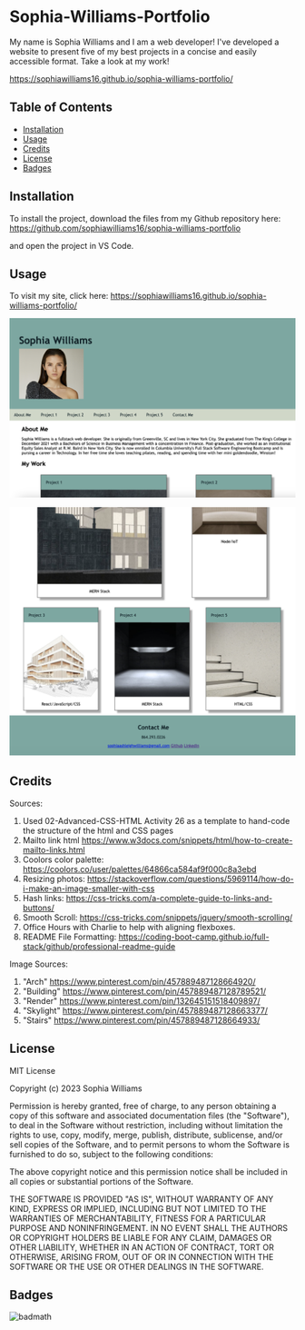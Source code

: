 # Sophia-Williams-Portfolio
My name is Sophia Williams and I am a web developer! I've developed a website to present five of my best projects in a concise and easily accessible format. Take a look at my work! 

https://sophiawilliams16.github.io/sophia-williams-portfolio/


## Table of Contents

- [Installation](#installation)
- [Usage](#usage)
- [Credits](#credits)
- [License](#license)
- [Badges](#badges)

## Installation

To install the project, download the files from my Github repository here: https://github.com/sophiawilliams16/sophia-williams-portfolio

and open the project in VS Code. 

## Usage

To visit my site, click here: https://sophiawilliams16.github.io/sophia-williams-portfolio/ 

![Screenshot 1](assets/screenshot1.png)

![Screenshot 2](assets/screenshot2.png)

## Credits

Sources: 
1. Used 02-Advanced-CSS-HTML Activity 26 as a template to hand-code the structure of the html and CSS pages 
2. Mailto link html https://www.w3docs.com/snippets/html/how-to-create-mailto-links.html 
3. Coolors color palette: https://coolors.co/user/palettes/64866ca584af9f000c8a3ebd 
4. Resizing photos: https://stackoverflow.com/questions/5969114/how-do-i-make-an-image-smaller-with-css 
5. Hash links: https://css-tricks.com/a-complete-guide-to-links-and-buttons/ 
6. Smooth Scroll: https://css-tricks.com/snippets/jquery/smooth-scrolling/
7. Office Hours with Charlie to help with aligning flexboxes. 
8. README File Formatting: https://coding-boot-camp.github.io/full-stack/github/professional-readme-guide 

Image Sources: 
1. "Arch" https://www.pinterest.com/pin/457889487128664920/
2. "Building" https://www.pinterest.com/pin/457889487128789521/ 
3. "Render" https://www.pinterest.com/pin/132645151518409897/ 
4. "Skylight" https://www.pinterest.com/pin/457889487128663377/ 
5. "Stairs" https://www.pinterest.com/pin/457889487128664933/

## License
MIT License

Copyright (c) 2023 Sophia Williams

Permission is hereby granted, free of charge, to any person obtaining a copy
of this software and associated documentation files (the "Software"), to deal
in the Software without restriction, including without limitation the rights
to use, copy, modify, merge, publish, distribute, sublicense, and/or sell
copies of the Software, and to permit persons to whom the Software is
furnished to do so, subject to the following conditions:

The above copyright notice and this permission notice shall be included in all
copies or substantial portions of the Software.

THE SOFTWARE IS PROVIDED "AS IS", WITHOUT WARRANTY OF ANY KIND, EXPRESS OR
IMPLIED, INCLUDING BUT NOT LIMITED TO THE WARRANTIES OF MERCHANTABILITY,
FITNESS FOR A PARTICULAR PURPOSE AND NONINFRINGEMENT. IN NO EVENT SHALL THE
AUTHORS OR COPYRIGHT HOLDERS BE LIABLE FOR ANY CLAIM, DAMAGES OR OTHER
LIABILITY, WHETHER IN AN ACTION OF CONTRACT, TORT OR OTHERWISE, ARISING FROM,
OUT OF OR IN CONNECTION WITH THE SOFTWARE OR THE USE OR OTHER DEALINGS IN THE
SOFTWARE.

## Badges

![badmath](https://img.shields.io/github/languages/top/lernantino/badmath)


